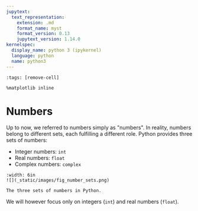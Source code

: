 ```yaml
---
jupytext:
  text_representation:
    extension: .md
    format_name: myst
    format_version: 0.13
    jupytext_version: 1.14.0
kernelspec:
  display_name: python 3 (ipykernel)
  language: python
  name: python3
---
```


```{code-cell} ipython3
:tags: [remove-cell]

%matplotlib inline
```

# Numbers

Up to now, we referred to numbers simply as "numbers". In reality, numbers belong to different sets, each fulfilling a different role. Python provides three sets of numbers:

- Integer numbers: `int`
- Real numbers: `float`
- Complex numbers: `complex`

```{figure-md} fig_number_sets
:width: 6in
![](_static/images/fig_number_sets.png)

The three sets of numbers in Python.
```

We will however focus only on integers (`int`) and real numbers (`float`).
